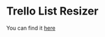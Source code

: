 # Trello List Resizer  
You can find it [here](https://chrome.google.com/webstore/detail/trello-list-resizer/icfnpgdggbhlidgcefjphhbpnklakobm)
